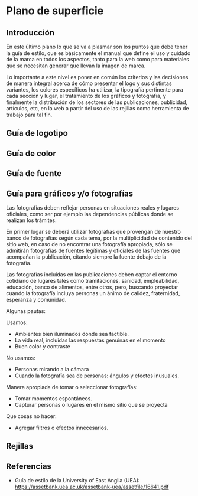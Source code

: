 # Plano de superficie

## Introducción

En este último plano lo que se va a plasmar son los puntos que debe tener la guía de estilo, que es básicamente el manual que define el uso y cuidado de la marca en todos los aspectos, tanto para la web como para materiales que se necesitan generar que llevan la imagen de marca.

Lo importante a este nivel es poner en común los criterios y las decisiones de manera integral acerca de cómo presentar el logo y sus distintas variantes, los colores específicos ha utilizar, la tipografía pertinente para cada sección y lugar, el tratamiento de los gráficos y fotografía, y finalmente la distribución de los sectores de las publicaciones, publicidad, artículos, etc, en la web a partir del uso de las rejillas como herramienta de trabajo para tal fin.


## Guía de logotipo 

## Guía de color 

## Guía de fuente 

## Guía para gráficos y/o fotografías

Las fotografías deben reflejar personas en situaciones reales y lugares oficiales, como ser por ejemplo las dependencias públicas donde se realizan los trámites. 

En primer lugar se deberá utilizar fotografías que provengan de nuestro banco de fotografías según cada tema, por la multiplicidad de contenido del sitio web, en caso de no encontrar una fotografía apropiada, sólo se admitirán fotografías de fuentes legítimas y oficiales de las fuentes que acompañan la publicación, citando siempre la fuente debajo de la fotografía.

Las fotografías incluidas en las publicaciones deben captar el entorno cotidiano de lugares tales como tramitaciones, sanidad, empleabilidad, educación, banco de alimentos, entre otros, pero, buscando proyectar cuando la fotografía incluya personas un ánimo de calidez, fraternidad, esperanza y comunidad.

Algunas pautas:
 
 Usamos:
  
  - Ambientes bien iluminados donde sea factible.
  - La vida real, incluidas las respuestas genuinas en el momento
  - Buen color y contraste

 No usamos:
  
  - Personas mirando a la cámara
  - Cuando la fotografía sea de personas: ángulos y efectos inusuales.

Manera apropiada de tomar o seleccionar fotografías:

 - Tomar momentos espontáneos.
 - Capturar personas o lugares en el mismo sitio que se proyecta

Que cosas no hacer:
 
 - Agregar filtros o efectos innecesarios.


## Rejillas

## Referencias

 - Guía de estilo de la University of East Anglia (UEA): https://assetbank.uea.ac.uk/assetbank-uea/assetfile/16641.pdf 